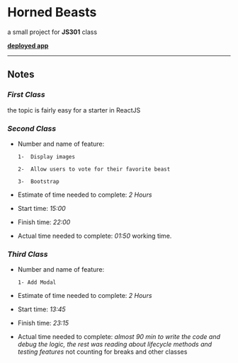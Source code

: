 # Horned Beasts

a small project for **JS301** class

**[deployed app](https://monumental-caramel-ffa7e2.netlify.app/)**

---

## **Notes**

### *First Class*

the topic is fairly easy for a starter in ReactJS

### *Second Class*

- Number and name of feature:

      1-  Display images

      2-  Allow users to vote for their favorite beast

      3-  Bootstrap

- Estimate of time needed to complete: *2 Hours*

- Start time: *15:00*

- Finish time: *22:00*

- Actual time needed to complete: *01:50* working time.

### *Third Class*

- Number and name of feature:

      1- Add Modal

- Estimate of time needed to complete: *2 Hours*

- Start time: *13:45*

- Finish time: *23:15*

- Actual time needed to complete: *almost 90 min to write the code and debug the logic, the rest was reading about lifecycle methods and testing features* not counting for breaks and other classes 
